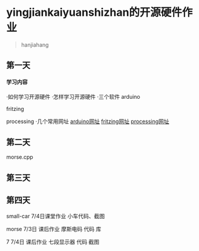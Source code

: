 # yingjiankaiyuanshizhan的开源硬件作业
>hanjiahang

## 第一天
#### 学习内容
·如何学习开源硬件
·怎样学习开源硬件
·三个软件
  arduino
  
  fritzing
  
  processing
·几个常用网址
  [arduino网址](https://arduino.cc)
  [fritzing网址](https://fritzing.org)
  [processing网址](https://processing.org)
  

## 第二天
  morse.cpp


## 第三天
## 第四天
small-car 7/4日课堂作业 小车代码、截图

morse  7/3日 课后作业 摩斯电码 代码 库

7 7/4日 课后作业 七段显示器 代码 截图
